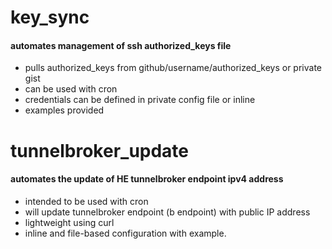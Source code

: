 # key_sync
#### automates management of ssh authorized_keys file
* pulls authorized_keys from github/username/authorized_keys or private gist
* can be used with cron
* credentials can be defined in private config file or inline
* examples provided

# tunnelbroker_update
#### automates the update of HE tunnelbroker endpoint ipv4 address
* intended to be used with cron
* will update tunnelbroker endpoint (b endpoint) with public IP address
* lightweight using curl
* inline and file-based configuration with example.
